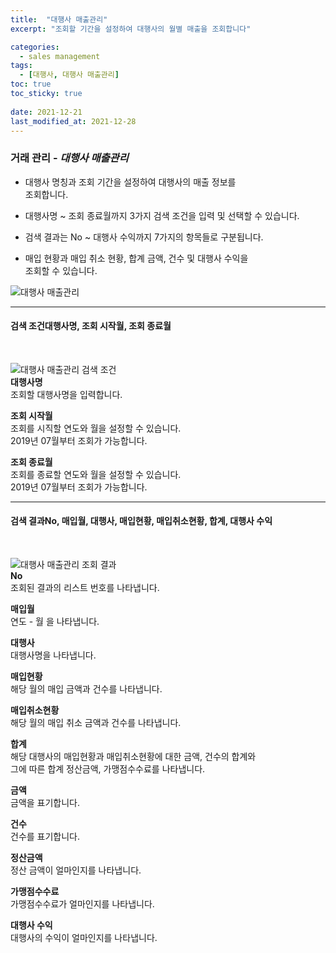 ```yaml
---
title:  "대행사 매출관리"
excerpt: "조회할 기간을 설정하여 대행사의 월별 매출을 조회합니다"

categories:
  - sales management
tags:
  - [대행사, 대행사 매출관리]
toc: true
toc_sticky: true
 
date: 2021-12-21
last_modified_at: 2021-12-28
---
```

### 거래 관리 - *대행사 매출관리*
- 대행사 명칭과 조회 기간을 설정하여 대행사의 매출 정보를<br>조회합니다.

- 대행사명 ~ 조회 종료월까지 3가지 검색 조건을 입력 및 선택할 수 있습니다.

- 검색 결과는 No ~ 대행사 수익까지 7가지의 항목들로 구분됩니다.

- 매입 현황과 매입 취소 현황, 합계 금액, 건수 및 대행사 수익을<br>조회할 수 있습니다.

![대행사 매출관리](https://user-images.githubusercontent.com/95394003/146703041-4a56498f-44c4-435f-ab9c-29c450fb1c01.jpeg)

---

#### 검색 조건대행사명, 조회 시작월, 조회 종료월<br>
<br>

![대행사 매출관리 검색 조건](https://user-images.githubusercontent.com/95394003/146703036-03eff746-0ba8-4a41-9bc7-7819d837f543.jpeg)<br>
**대행사명**<br>
조회할 대행사명을 입력합니다.

**조회 시작월**<br>
조회를 시직할 연도와 월을 설정할 수 있습니다.<br>2019년 07월부터 조회가 가능합니다.

**조회 종료월**<br>
조회를 종료할 연도와 월을 설정할 수 있습니다.<br>2019년 07월부터 조회가 가능합니다.
<br>

---

#### 검색 결과No, 매입월, 대행사, 매입현황, 매입취소현황, 합계, 대행사 수익
<br>

![대행사 매출관리 조회 결과](https://user-images.githubusercontent.com/95394003/146703062-80659808-c73a-4ec1-abe2-89e2ca2ba3fd.jpeg)<br>
**No**<br>
조회된 결과의 리스트 번호를 나타냅니다.

**매입월**<br>
연도 - 월 을 나타냅니다.

**대행사**<br>
대행사명을 나타냅니다.

**매입현황**<br>
해당 월의 매입 금액과 건수를 나타냅니다.

**매입취소현황**<br>
해당 월의 매입 취소 금액과 건수를 나타냅니다.

**합계**<br>
해당 대행사의 매입현황과 매입취소현황에 대한 금액, 건수의 합계와<br>그에 따른 합계 정산금액, 가맹점수수료를 나타냅니다.

**금액**<br>
금액을 표기합니다.

**건수**<br>
건수를 표기합니다.

**정산금액**<br>
정산 금액이 얼마인지를 나타냅니다.

**가맹점수수료**<br>
가맹점수수료가 얼마인지를 나타냅니다.

**대행사 수익**<br>
대행사의 수익이 얼마인지를 나타냅니다.
